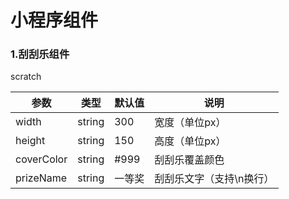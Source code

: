 # 小程序组件

### 1.刮刮乐组件

scratch

| 参数         | 类型     | 默认值  | 说明            |
|------------|--------|------|---------------|
| width      | string | 300  | 宽度（单位px）      |
| height     | string | 150  | 高度（单位px）      |
| coverColor | string | #999 | 刮刮乐覆盖颜色       |
| prizeName  | string | 一等奖  | 刮刮乐文字（支持\n换行） |
